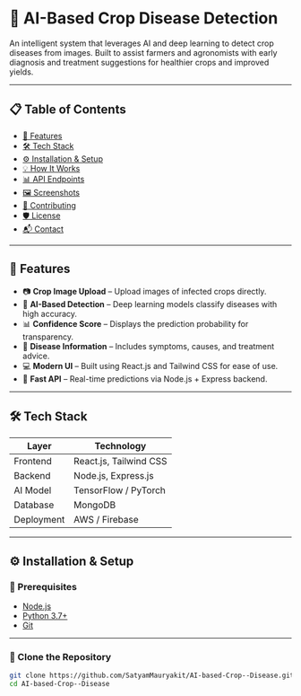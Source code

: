 # 🌾 AI-Based Crop Disease Detection

An intelligent system that leverages AI and deep learning to detect crop diseases from images. Built to assist farmers and agronomists with early diagnosis and treatment suggestions for healthier crops and improved yields.

---

## 📋 Table of Contents

- [🚀 Features](#-features)
- [🛠️ Tech Stack](#️-tech-stack)
- [⚙️ Installation & Setup](#-installation--setup)
- [💡 How It Works](#-how-it-works)
- [📊 API Endpoints](#-api-endpoints)
- [🖼️ Screenshots](#-screenshots)
- [🤝 Contributing](#-contributing)
- [🛡️ License](#-license)
- [📬 Contact](#-contact)

---

## 🚀 Features

- 📷 **Crop Image Upload** – Upload images of infected crops directly.
- 🤖 **AI-Based Detection** – Deep learning models classify diseases with high accuracy.
- 📊 **Confidence Score** – Displays the prediction probability for transparency.
- 🧾 **Disease Information** – Includes symptoms, causes, and treatment advice.
- 💻 **Modern UI** – Built using React.js and Tailwind CSS for ease of use.
- 🔌 **Fast API** – Real-time predictions via Node.js + Express backend.

---

## 🛠️ Tech Stack

| Layer        | Technology            |
|--------------|------------------------|
| Frontend     | React.js, Tailwind CSS |
| Backend      | Node.js, Express.js    |
| AI Model     | TensorFlow / PyTorch   |
| Database     | MongoDB                |
| Deployment   | AWS / Firebase         |

---

## ⚙️ Installation & Setup

### 🔹 Prerequisites

- [Node.js](https://nodejs.org/)
- [Python 3.7+](https://www.python.org/)
- [Git](https://git-scm.com/)

---

### 🔹 Clone the Repository

```bash
git clone https://github.com/SatyamMauryakit/AI-based-Crop--Disease.git
cd AI-based-Crop--Disease
